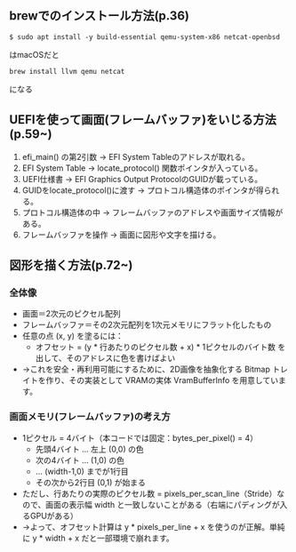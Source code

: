
## brewでのインストール方法(p.36)
```
$ sudo apt install -y build-essential qemu-system-x86 netcat-openbsd
```
はmacOSだと
```
brew install llvm qemu netcat
```
になる

## UEFIを使って画面(フレームバッファ)をいじる方法(p.59~)
1. efi_main() の第2引数 → EFI System Tableのアドレスが取れる。
1. EFI System Table → locate_protocol() 関数ポインタが入っている。
1. UEFI仕様書 → EFI Graphics Output ProtocolのGUIDが載っている。
1. GUIDをlocate_protocol()に渡す → プロトコル構造体のポインタが得られる。
1. プロトコル構造体の中 → フレームバッファのアドレスや画面サイズ情報がある。
1. フレームバッファを操作 → 画面に図形や文字を描ける。

## 図形を描く方法(p.72~)
### 全体像
- 画面＝2次元のピクセル配列
- フレームバッファ＝その2次元配列を1次元メモリにフラット化したもの
- 任意の点 (x, y) を塗るには：
  - オフセット = (y * 行あたりのピクセル数 + x) * 1ピクセルのバイト数 を出して、そのアドレスに色を書けばよい
- →これを安全・再利用可能にするために、2D画像を抽象化する Bitmap トレイトを作り、その実装として VRAMの実体 VramBufferInfo を用意しています。
### 画面メモリ(フレームバッファ)の考え方
- 1ピクセル = 4バイト（本コードでは固定：bytes_per_pixel() = 4）
  - 先頭4バイト … 左上 (0,0) の色
  - 次の4バイト … (1,0) の色
  - … (width-1,0) までが1行目
  - その次から2行目 (0,1) が始まる
- ただし、行あたりの実際のピクセル数 = pixels_per_scan_line（Stride）なので、画面の表示幅 width と一致しないことがある（右端にパディングが入るGPUがある）
- →よって、オフセット計算は y * pixels_per_line + x を使うのが正解。単純に y * width + x だと一部環境で崩れます。
